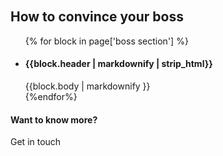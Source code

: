 <section class="boss faqs" style="padding: 100px 0">
  <div class="wave">
  </div>
  <div class="container box-bg">
    <h2 class="alt-header">How to convince your boss</h2>
    <ul class="collapsible">
      {% for block in page['boss section'] %}
      <div class="row"><li {% if forloop.first %} class="open" {% endif %}>
        <div class="col-xs-9 col-xs-offset-2 col-sm-10 col-sm-offset-1">
          <h4>{{block.header | markdownify | strip_html}}</h4>
        </div>
        <div class="col-xs-9 col-xs-offset-2 col-sm-10 col-sm-offset-1">
          <div class="answer">{{block.body | markdownify }}</div>
        </div>
      </li></div>
      {%endfor%}
    </ul>
    <h4 class="alt-header">Want to know more?</h4>
    <a class="btn btn-green"><span>Get in touch</span></a>
  </div>
</section>
